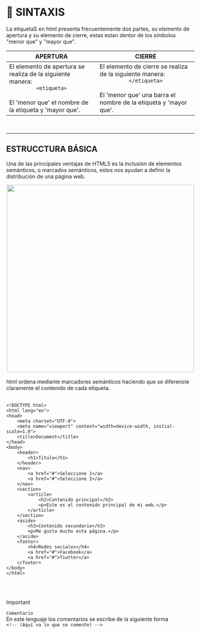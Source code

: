 # :mag_right: SINTAXIS 
La etiquetaS en html presenta frecuentemente dos partes, su elemento de apertura y su elemento de cierre, estas estan dentor de los símbolos "menor que" y "mayor que".
<br>

| APERTURA  | CIERRE |
|---|---|
| El elemento de apertura se realiza de la siguiente manera:<div align="center"> `<etiqueta>`</div><br> El 'menor que' el nombre de la etiqueta y 'mayor que'. | El elemento de cierre se realiza de la siguiente manera:<div align="center"> `</etiqueta>` </div><br> El 'menor que' una barra el nombre de la etiqueta y 'mayor que'. |


<br>

***

## ESTRUCCTURA BÁSICA
Una de las principales ventajas de HTML5 es la inclusión de elementos semánticos, o marcados semánticos, estos nos ayudan a definir la distribución de una página web.
<br>
<div align="center">

<img src="https://github.com/judali05/HTML-5/assets/129390687/df9831e5-b716-4eb1-9752-fb70e2273552" style=" width: 500px;">
  
</div>
<br>
html ordena mediante marcadores semánticos haciendo que se diferencie claramente el contenido de cada etiqueta.
<br>
<br>

~~~
<!DOCTYPE html>
<html lang="en">
<head>
    <meta charset="UTF-8">
    <meta name="viewport" content="width=device-width, initial-scale=1.0">
    <title>Document</title>
</head>
<body>
    <header>
        <h1>Titulo</h1>
    </header>
    <nav>
        <a href="#">Seleccione 1</a>
        <a href="#">Seleccione 2</a>
    </nav>
    <section>      
        <article>
            <h2>Contenido principal</h2>
            <p>Este es el contenido principal de mi web.</p>      
        </article>      
    </section>
    <aside>
        <h3>Contenido secundario</h3>
        <p>Me gusta mucho esta página.</p>
    </aside>
    <footer>
        <h4>Redes sociales</h4>
        <a href="#">Facebook</a>
        <a href="#">Tiwtter</a>
    </footer>
</body>
</html>
~~~

<br>
<br>

> [!IMPORTANT]
>`Comentario` <br>
>En este lenguaje los comentarios se escribe de la siguiente forma <br>
>`<!-- (Aquí va lo que se comente) -->`
<br>
